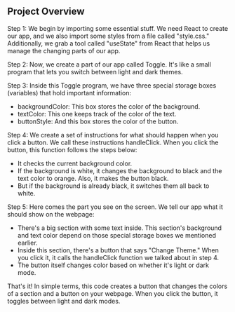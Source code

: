 ## Project Overview

Step 1: We begin by importing some essential stuff. We need React to create our app, and we also import some styles from a file called "style.css." Additionally, we grab a tool called "useState" from React that helps us manage the changing parts of our app.

Step 2: Now, we create a part of our app called Toggle. It's like a small program that lets you switch between light and dark themes.

Step 3: Inside this Toggle program, we have three special storage boxes (variables) that hold important information:

* backgroundColor: This box stores the color of the background.
* textColor: This one keeps track of the color of the text.
* buttonStyle: And this box stores the color of the button.

Step 4: We create a set of instructions for what should happen when you click a button. We call these instructions handleClick. When you click the button, this function follows the steps below:

* It checks the current background color.
* If the background is white, it changes the background to black and the text color to orange. Also, it makes the button black.
* But if the background is already black, it switches them all back to white.

Step 5: Here comes the part you see on the screen. We tell our app what it should show on the webpage:

* There's a big section with some text inside. This section's background and text color depend on those special storage boxes we mentioned earlier.
* Inside this section, there's a button that says "Change Theme." When you click it, it calls the handleClick function we talked about in step 4.
* The button itself changes color based on whether it's light or dark mode.

That's it! In simple terms, this code creates a button that changes the colors of a section and a button on your webpage. When you click the button, it toggles between light and dark modes.
